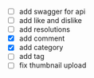 - [ ] add swagger for api
- [ ] add like and dislike
- [ ] add resolutions
- [x] add comment
- [x] add category
- [ ] add tag
- [ ] fix thumbnail upload